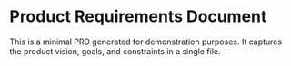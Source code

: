 # Product Requirements Document

This is a minimal PRD generated for demonstration purposes.
It captures the product vision, goals, and constraints in a single file.

